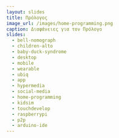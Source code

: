 ```yaml
---
layout: slides
title: Πρόλογος
image_url: /images/home-programming.png
caption: Διαφάνειες για τον Πρόλογο
slides:
  - bell-nomograph
  - children-alto
  - baby-duck-syndrome
  - desktop
  - mobile
  - wearable
  - ubiq
  - app
  - hypermedia
  - social-media
  - home-programming
  - kidsim
  - touchdevelop
  - raspberrypi
  - p2p
  - arduino-ide
---
```


